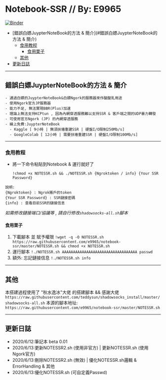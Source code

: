 # Notebook-SSR // By: E9965
[![Binder](https://mybinder.org/badge_logo.svg)](https://mybinder.org/v2/gh/e9965/notebook-ssr/master)
  * [錯誤白嫖JuypterNoteBook的方法 & 簡介](#錯誤白嫖JuypterNoteBook的方法 & 簡介)
    + [食用教程](#食用教程)
      - [食用栗子](#食用栗子)
    + [其他](#其他)
  * [更新日誌](#更新日誌)
***
## 錯誤白嫖JuypterNoteBook的方法 & 簡介
```
- 通過白嫖的JuypterNoteBook&白嫖Ngork的服務器來作酸酸乳用途
- 使用Ngork官方JP服務器
- 能力不足, 無法實現BBR(Plus)加速
- 理論上無法支持KCPtun , 因為內網穿透服務難以支持SSR & 客戶端之間的UDP暴力轉發
- 可使用官方Ngork (JP) 的內網穿透服務
- 線上免費:JuypterNoteBook
  - Kaggle [ 9小時 | 無須扶墻重建SSR | 硬盤I/O限制250Mb/s]
  - GoogleColab [ 12小時 | 需要扶墻重建SSR | 硬盤I/O限制100Mb/s]
```  
***
### 食用教程
- 將一下命令粘貼到Notebook & 運行就好了
  
    `!chmod +x NOTESSR.sh && ./NOTESSR.sh {Ngroktoken / info} {Your SSR Password}`
```
說明:
{Ngroktoken} : Ngrok賬戶的token
{Your SSR Password} : SSR鏈接密碼
{info} : 查看目前SSR的鏈接信息
```
*如需修改鏈接端口/協議等 , 請自行修改`shadowsocks-all.sh`腳本*
#### 食用栗子
1. 下載腳本 並 賦予權限
`!wget -q -O NOTESSR.sh https://raw.githubusercontent.com/e9965/notebook-ssr/master/NOTESSR.sh && chmod +x NOTESSR.sh`
2. 運行腳本
`!./NOTESSR.sh AAAAAAAAAAAAAAAAAAAAAAAAAAAAAAAAAA passwd`
3. 額外: 忘記鏈接信息
`!./NOTESSR.sh info`
***
## 其他
本搭建過程使用了 "秋水逸冰"大佬 的搭建腳本 && 感謝大佬
`https://raw.githubusercontent.com/teddysun/shadowsocks_install/master/shadowsocks-all.sh`
本源的腳本地址:
`https://raw.githubusercontent.com/e9965/notebook-ssr/master/NOTESSR.sh`
***
## 更新日誌
- 2020/6/12:筆記本 beta 0.01 
- 2020/6/13:更新NOTESSR2.sh (使用非官方) | 更新NOTESSR.sh (使用Ngork官方) 
- 2020/6/13:刪除NOTESSR2.sh (無效) | 優化NOTESSR.sh邏輯 & ErrorHandling & 其他
- 2020/6/13:優化NOTESSR.sh (可自定義Passwd)
